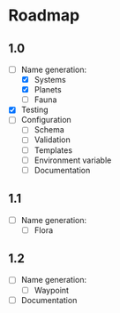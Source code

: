 # Roadmap

## 1.0

- [ ] Name generation:
  - [x] Systems
  - [x] Planets
  - [ ] Fauna
- [x] Testing
- [ ] Configuration
  - [ ] Schema
  - [ ] Validation
  - [ ] Templates
  - [ ] Environment variable
  - [ ] Documentation

## 1.1

- [ ] Name generation:
  - [ ] Flora

## 1.2

- [ ] Name generation:
  - [ ] Waypoint
- [ ] Documentation
